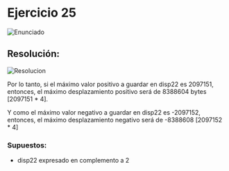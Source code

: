 # Ejercicio 25

![Enunciado](https://github.com/Lukas-De-Angelis-Riva/Estructura-Assembly/blob/master/Ejercicio25/Enunciado.JPG)


## Resolución:
![Resolucion](https://github.com/Lukas-De-Angelis-Riva/Estructura-Assembly/blob/master/Ejercicio25/ResolucionEj25.PNG)

Por lo tanto, si el máximo valor positivo a guardar en disp22 es 2097151, entonces, el máximo desplazamiento positivo será de 8388604 bytes [2097151 * 4].

Y como el máximo valor negativo a guardar en disp22 es -2097152, entonces, el máximo desplazamiento negativo será de -8388608 [2097152 * 4]

### Supuestos: 
* disp22 expresado en complemento a 2

